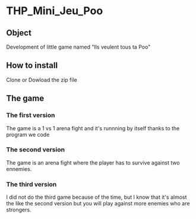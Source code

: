 # THP_Mini_Jeu_Poo

## Object
Development of little game named "Ils veulent tous ta Poo" 

## How to install 

Clone or Dowload the zip file 

## The game 

### The first version 
The game is a 1 vs 1 arena fight and it's runnning by itself thanks to the program we code

### The second version 
The game is an arena fight where the player has to survive against two ennemies. 

### The third version 
I did not do the third game because of the time, but I know that it's almost the like the second version but you will play against more enemies who are strongers.   

